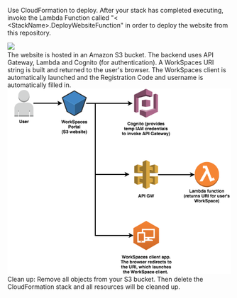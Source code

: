 Use CloudFormation to deploy. After your stack has completed executing, invoke the Lambda Function called "\< \<StackName\>.DeployWebsiteFunction" in order to deploy the website from this repository.

<td>
  <a href="https://console.aws.amazon.com/cloudformation/home?region=us-west-2#/stacks/new?stackName=WorkSpacesUserPortal&amp;templateURL=https://s3-us-west-2.amazonaws.com/debrosse-cloudformation-templates/cloudformation.yaml" target="_blank">
   <span class="inlinemediaobject">
   <img src="https://s3.amazonaws.com/cloudformation-examples/cloudformation-launch-stack.png">
   </span>
  </a>
</td>

<br>
The website is hosted in an Amazon S3 bucket. The backend uses API Gateway, Lambda and Cognito (for authentication). A WorkSpaces URI string is built and returned to the user's browser. The WorkSpaces client is automatically launched and the Registration Code and username is automatically filled in.
<br>
<img src="architecture.png">

<br>
Clean up: Remove all objects from your S3 bucket. Then delete the CloudFormation stack and all resources will be cleaned up.
